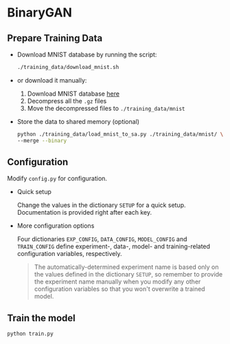 # BinaryGAN

## Prepare Training Data

- Download MNIST database by running the script:

  ```sh
  ./training_data/download_mnist.sh
  ```

- or download it manually:
  1. Download MNIST database [here](http://yann.lecun.com/exdb/mnist/)
  2. Decompress all the `.gz` files
  3. Move the decompressed files to `./training_data/mnist`

- Store the data to shared memory (optional)

  ```sh
  python ./training_data/load_mnist_to_sa.py ./training_data/mnist/ \
  --merge --binary
  ```

## Configuration

Modify `config.py` for configuration.

- Quick setup

  Change the values in the dictionary `SETUP` for a quick setup. Documentation
  is provided right after each key.

- More configuration options

  Four dictionaries `EXP_CONFIG`, `DATA_CONFIG`, `MODEL_CONFIG` and
  `TRAIN_CONFIG` define experiment-, data-, model- and training-related
  configuration variables, respectively.

  > The automatically-determined experiment name is based only on the values
defined in the dictionary `SETUP`, so remember to provide the experiment name
manually when you modify any other configuration variables so that you won't
overwrite a trained model.

## Train the model

```sh
python train.py
```

